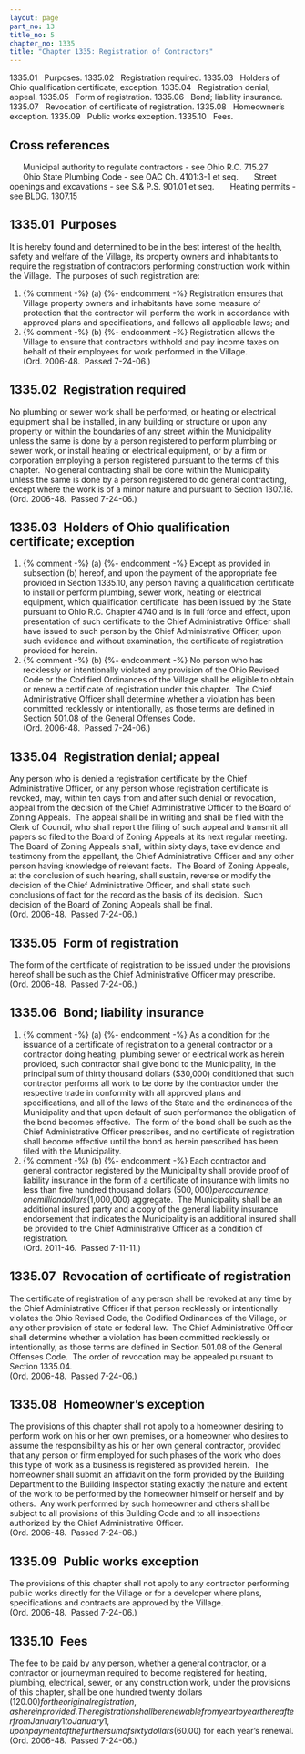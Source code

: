 ```yaml
---
layout: page
part_no: 13
title_no: 5
chapter_no: 1335
title: "Chapter 1335: Registration of Contractors"
---
```


1335.01   Purposes.
1335.02   Registration required.
1335.03   Holders of Ohio qualification certificate; exception.
1335.04   Registration denial; appeal.
1335.05   Form of registration.
1335.06   Bond; liability insurance.
1335.07   Revocation of certificate of registration.
1335.08   Homeowner’s exception.
1335.09   Public works exception.
1335.10   Fees.

## Cross references

      Municipal authority to regulate contractors - see Ohio R.C. 715.27
      Ohio State Plumbing Code - see OAC Ch. 4101:3-1 et seq.
      Street openings and excavations - see S.& P.S.
 901.01 et seq.
      Heating permits - see BLDG.
1307.15

## 1335.01   Purposes

It is hereby found and determined to be in the best interest of the health,
safety and welfare of the Village, its property owners and inhabitants to
require the registration of contractors performing construction work within the
Village.  The purposes of such registration are:

<p class="Markdown-list--a-1-A"></p>

1. {% comment -%} (a) {%- endcomment -%} Registration ensures that Village property owners and inhabitants have
some measure of protection that the contractor will perform the work in
accordance with approved plans and specifications, and follows all applicable
laws; and
2. {% comment -%} (b) {%- endcomment -%} Registration allows the Village to ensure that contractors withhold
and pay income taxes on behalf of their employees for work performed in the
Village.  
(Ord. 2006-48.  Passed 7-24-06.)

## 1335.02   Registration required

No plumbing or sewer work shall be performed, or heating or electrical
equipment shall be installed, in any building or structure or upon any property
or within the boundaries of any street within the Municipality unless the same
is done by a person registered to perform plumbing or sewer work, or install
heating or electrical equipment, or by a firm or corporation employing a person
registered pursuant to the terms of this chapter.  No general contracting shall
be done within the Municipality unless the same is done by a person registered
to do general contracting, except where the work is of a minor nature and
pursuant to Section 1307.18.  
(Ord. 2006-48.  Passed 7-24-06.)

## 1335.03   Holders of Ohio qualification certificate; exception

<p class="Markdown-list--a-1-A"></p>

1. {% comment -%} (a) {%- endcomment -%} Except as provided in subsection (b) hereof, and upon the payment of
the appropriate fee provided in Section 1335.10, any person having a qualification certificate to install or perform
plumbing, sewer work, heating or electrical equipment, which qualification
certificate  has been issued by the State pursuant to Ohio R.C. Chapter 4740
and is in full force and effect, upon presentation of such certificate to the
Chief Administrative Officer shall have issued to such person by the Chief
Administrative Officer, upon such evidence and without examination, the
certificate of registration provided for herein.
2. {% comment -%} (b) {%- endcomment -%} No person who has recklessly or intentionally violated any provision
of the Ohio Revised Code or the Codified Ordinances of the Village shall be
eligible to obtain or renew a certificate of registration under this chapter. 
The Chief Administrative Officer shall determine whether a violation has been
committed recklessly or intentionally, as those terms are defined in Section 501.08 of the General Offenses Code.  
(Ord. 2006-48.  Passed 7-24-06.)

## 1335.04   Registration denial; appeal

Any person who is denied a registration certificate by the Chief
Administrative Officer, or any person whose registration certificate is
revoked, may, within ten days from and after such denial or revocation, appeal
from the decision of the Chief Administrative Officer to the Board of Zoning
Appeals.  The appeal shall be in writing and shall be filed with the Clerk of
Council, who shall report the filing of such appeal and transmit all papers so
filed to the Board of Zoning Appeals at its next regular meeting.  The Board of
Zoning Appeals shall, within sixty days, take evidence and testimony from the
appellant, the Chief Administrative Officer and any other person having
knowledge of relevant facts.  The Board of Zoning Appeals, at the conclusion of
such hearing, shall sustain, reverse or modify the decision of the Chief
Administrative Officer, and shall state such conclusions of fact for the record
as the basis of its decision.  Such decision of the Board of Zoning Appeals
shall be final.  
(Ord. 2006-48.  Passed 7-24-06.)

## 1335.05   Form of registration

The form of the certificate of registration to be issued under the
provisions hereof shall be such as the Chief Administrative Officer may
prescribe.  
(Ord. 2006-48.  Passed 7-24-06.)

## 1335.06   Bond; liability insurance

<p class="Markdown-list--a-1-A"></p>

1. {% comment -%} (a) {%- endcomment -%} As a condition for the issuance of a certificate of registration to a
general contractor or a contractor doing heating, plumbing sewer or electrical
work as herein provided, such contractor shall give bond to the Municipality,
in the principal sum of thirty thousand dollars ($30,000) conditioned that such
contractor performs all work to be done by the contractor under the respective
trade in conformity with all approved plans and specifications, and all of the
laws of the State and the ordinances of the Municipality and that upon default
of such performance the obligation of the bond becomes effective.  The form of
the bond shall be such as the Chief Administrative Officer prescribes, and no
certificate of registration shall become effective until the bond as herein
prescribed has been filed with the Municipality.
2. {% comment -%} (b) {%- endcomment -%} Each contractor and general contractor registered by the Municipality
shall provide proof of liability insurance in the form of a certificate of
insurance with limits no less than five hundred thousand dollars ($500,000) per
occurrence, one million dollars ($1,000,000) aggregate.  The Municipality shall
be an additional insured party and a copy of the general liability insurance
endorsement that indicates the Municipality is an additional insured shall be
provided to the Chief Administrative Officer as a condition of registration.   
(Ord. 2011-46.  Passed 7-11-11.)

## 1335.07   Revocation of certificate of registration

The certificate of registration of any person shall be revoked at any time
by the Chief Administrative Officer if that person recklessly or intentionally
violates the Ohio Revised Code, the Codified Ordinances of the Village, or any
other provision of state or federal law.  The Chief Administrative Officer
shall determine whether a violation has been committed recklessly or
intentionally, as those terms are defined in Section 501.08 of the General Offenses Code.  The order of revocation may be appealed
pursuant to Section 1335.04.  
(Ord. 2006-48.  Passed 7-24-06.)

## 1335.08   Homeowner’s exception

The provisions of this chapter shall not apply to a homeowner desiring to
perform work on his or her own premises, or a homeowner who desires to assume
the responsibility as his or her own general contractor, provided that any
person or firm employed for such phases of the work who does this type of work
as a business is registered as provided herein.  The homeowner shall submit an
affidavit on the form provided by the Building Department to the Building
Inspector stating exactly the nature and extent of the work to be performed by
the homeowner himself or herself and by others.  Any work performed by such
homeowner and others shall be subject to all provisions of this Building Code
and to all inspections authorized by the Chief Administrative Officer.  
(Ord. 2006-48.  Passed 7-24-06.)

## 1335.09   Public works exception

The provisions of this chapter shall not apply to any contractor performing
public works directly for the Village or for a developer where plans,
specifications and contracts are approved by the Village.   
(Ord. 2006-48.  Passed 7-24-06.)

## 1335.10   Fees

The fee to be paid by any person, whether a general contractor, or a
contractor or journeyman required to become registered for heating, plumbing,
electrical, sewer, or any construction work, under the provisions of this
chapter, shall be one hundred twenty dollars ($120.00) for the original
registration, as herein provided.  The registration shall be renewable from
year to year thereafter from January 1 to January 1, upon payment of the
further sum of sixty dollars ($60.00) for each year’s renewal.  
(Ord. 2006-48.  Passed 7-24-06.)
